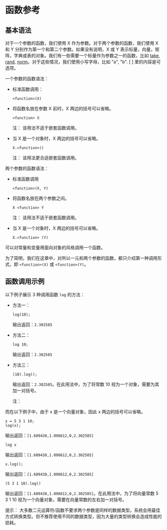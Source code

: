 # 函数参考

## 基本语法

对于一个参数的函数，我们使用 X 作为参数。对于两个参数的函数，我们使用 X 和 Y 分别作为第一个和第二个参数。如果没有说明，X 或 Y
表示标量，向量，矩阵，字典或表的对象。我们有一些需要一个标量作为参数之一的函数，比如 [take](t/take.html), [rand](r/rand.html), [norm](n/norm.html)。对于这些情况，我们使用小写字母，比如 "a", "b". [ ] 里的内容是可选项。

一个参数的函数语法：

* 标准函数调用：

  ```
  <function>(X)
  ```
* 将函数名放在参数 X 前时，X 两边的括号可以省略。

  ```
  <function> X
  ```

  注： 该用法不适于嵌套函数调用。
* 当 X 是一个对象时，X 两边的括号可以省略。

  ```
  X.<function>()
  ```

  注： 该用法更合适嵌套函数调用。

两个参数的函数语法：

* 标准函数调用

  ```
  <function>(X, Y)
  ```
* 将函数名放在两个参数之间。

  ```
  X <function> Y
  ```

  注： 该用法不适于嵌套函数调用。
* 当 X 是一个对象时，X 两边的括号可以省略。

  ```
  X.<function> (Y)
  ```

可以对常量和变量用面向对象的风格调用一个函数。

为了简明，我们在这章中，对所以一元和两个参数的函数，都只介绍第一种调用形式，即 `<function>(X)` 或
`<function>(Y)`。

## 函数调用示例

以下例子展示 3 种调用函数 `log` 的方法：

* 方法一：

  ```
  log(10);
  ```

  输出返回：`2.302585`
* 方法二：

  ```
  log 10;
  ```

  输出返回：`2.302585`
* 方法三：

  ```
  (10).log();
  ```

  输出返回：`2.302585`。在此用法中，为了将常数
  10 视为一个对象，需要为其加一对括号。

  注：

而在以下例子中，由于 x 是一个向量对象，因此 x 两边的括号可以省略。

```
x = 5 3 1 10;
log(x);
```

输出返回：`[1.609438,1.098612,0,2.302585]`

```
log x
```

输出返回：`[1.609438,1.098612,0,2.302585]`

```
x.log();
```

输出返回：`[1.609438,1.098612,0,2.302585]`

```
(5 3 1 10).log()
```

输出返回：`[1.609438,1.098612,0,2.302585]`。在此用法中，为了将向量常数 5 3 1 10
视为一个向量对象，需要在向量常数的左右加一对括号。

提示： 大多数二元运算符/函数不要求两个参数是同样的数据类型。系统会用最佳方式转换类型。但不推荐使用不同的数据类型，因为大量的类型转换会造成性能的损耗。

